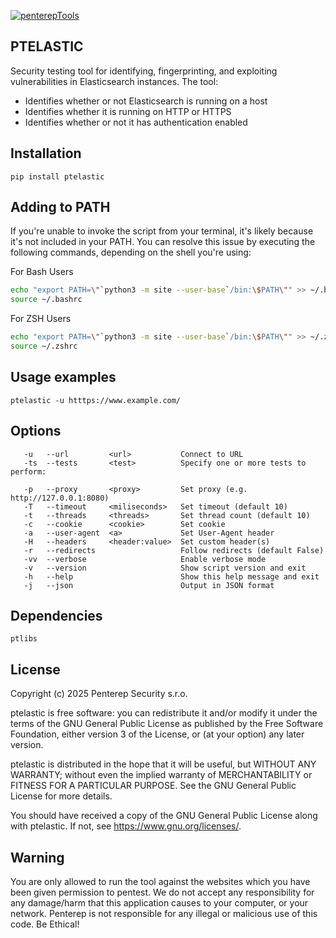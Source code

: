 [![penterepTools](https://www.penterep.com/external/penterepToolsLogo.png)](https://www.penterep.com/)


## PTELASTIC

Security testing tool for identifying, fingerprinting, and exploiting vulnerabilities in Elasticsearch instances.
The tool:
- Identifies whether or not Elasticsearch is running on a host
- Identifies whether it is running on HTTP or HTTPS
- Identifies whether or not it has authentication enabled

## Installation

```
pip install ptelastic
```

## Adding to PATH
If you're unable to invoke the script from your terminal, it's likely because it's not included in your PATH. You can resolve this issue by executing the following commands, depending on the shell you're using:

For Bash Users
```bash
echo "export PATH=\"`python3 -m site --user-base`/bin:\$PATH\"" >> ~/.bashrc
source ~/.bashrc
```

For ZSH Users
```bash
echo "export PATH=\"`python3 -m site --user-base`/bin:\$PATH\"" >> ~/.zshrc
source ~/.zshrc
```

## Usage examples
```
ptelastic -u htttps://www.example.com/
```

## Options
```
   -u   --url         <url>           Connect to URL
   -ts  --tests       <test>          Specify one or more tests to perform:

   -p   --proxy       <proxy>         Set proxy (e.g. http://127.0.0.1:8080)
   -T   --timeout     <miliseconds>   Set timeout (default 10)
   -t   --threads     <threads>       Set thread count (default 10)
   -c   --cookie      <cookie>        Set cookie
   -a   --user-agent  <a>             Set User-Agent header
   -H   --headers     <header:value>  Set custom header(s)
   -r   --redirects                   Follow redirects (default False)
   -vv  --verbose                     Enable verbose mode
   -v   --version                     Show script version and exit
   -h   --help                        Show this help message and exit
   -j   --json                        Output in JSON format

```

## Dependencies
```
ptlibs
```

## License

Copyright (c) 2025 Penterep Security s.r.o.

ptelastic is free software: you can redistribute it and/or modify it under the terms of the GNU General Public License as published by the Free Software Foundation, either version 3 of the License, or (at your option) any later version.

ptelastic is distributed in the hope that it will be useful, but WITHOUT ANY WARRANTY; without even the implied warranty of MERCHANTABILITY or FITNESS FOR A PARTICULAR PURPOSE. See the GNU General Public License for more details.

You should have received a copy of the GNU General Public License along with ptelastic. If not, see https://www.gnu.org/licenses/.

## Warning

You are only allowed to run the tool against the websites which
you have been given permission to pentest. We do not accept any
responsibility for any damage/harm that this application causes to your
computer, or your network. Penterep is not responsible for any illegal
or malicious use of this code. Be Ethical!
